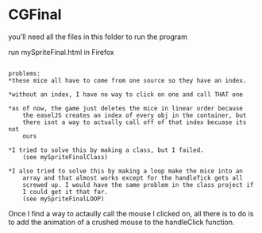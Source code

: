 # CGFinal
you'll need all the files in this folder to run the program

run mySpriteFinal.html in Firefox

~~~~~~~~~~~~~~~~~~~~~~~~~~~~~~~~~~~~~~~~~~~`

problems:
*these mice all have to come from one source so they have an index.
	
*without an index, I have no way to click on one and call THAT one

*as of now, the game just deletes the mice in linear order because 
	the easelJS creates an index of every obj in the container, but
	there isnt a way to actually call off of that index becuase its not
	ours

*I tried to solve this by making a class, but I failed. 
	(see mySpriteFinalClass)

*I also tried to solve this by making a loop make the mice into an
	array and that almost works except for the handleTick gets all 
	screwed up. I would have the same problem in the class project if
	I could get it that far.
	(see mySpriteFinalLOOP)

~~~~~~~~~~~~~~~~~~~~~~~~~~~~~~~~~~~~~~~~~~~

Once I find a way to actaully call the mouse I clicked on, all there is to
do is to add the animation of a crushed mouse to the handleClick function.
